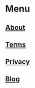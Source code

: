 # Menu
## [About](/etch-a-sketch)
## [Terms](/etch-a-sketch/terms)
## [Privacy](/etch-a-sketch/privacy)
## [Blog](/etch-a-sketch/blog)
